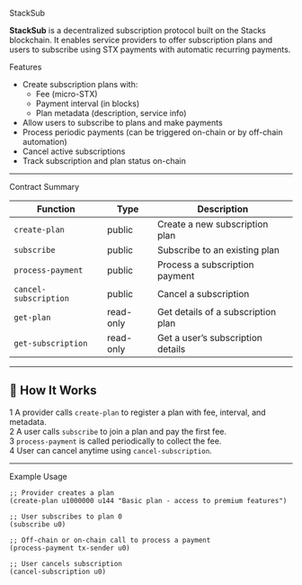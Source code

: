  StackSub

**StackSub** is a decentralized subscription protocol built on the Stacks blockchain. It enables service providers to offer subscription plans and users to subscribe using STX payments with automatic recurring payments.

 Features

- Create subscription plans with:
  - Fee (micro-STX)
  - Payment interval (in blocks)
  - Plan metadata (description, service info)
- Allow users to subscribe to plans and make payments
- Process periodic payments (can be triggered on-chain or by off-chain automation)
- Cancel active subscriptions
- Track subscription and plan status on-chain

---
 Contract Summary

| Function | Type | Description |
|-----------|------|-------------|
| `create-plan` | public | Create a new subscription plan |
| `subscribe` | public | Subscribe to an existing plan |
| `process-payment` | public | Process a subscription payment |
| `cancel-subscription` | public | Cancel a subscription |
| `get-plan` | read-only | Get details of a subscription plan |
| `get-subscription` | read-only | Get a user’s subscription details |

---

## 📝 How It Works

1 A provider calls `create-plan` to register a plan with fee, interval, and metadata.  
2 A user calls `subscribe` to join a plan and pay the first fee.  
3 `process-payment` is called periodically to collect the fee.  
4 User can cancel anytime using `cancel-subscription`.  

---

 Example Usage

```clarity
;; Provider creates a plan
(create-plan u1000000 u144 "Basic plan - access to premium features")

;; User subscribes to plan 0
(subscribe u0)

;; Off-chain or on-chain call to process a payment
(process-payment tx-sender u0)

;; User cancels subscription
(cancel-subscription u0)
